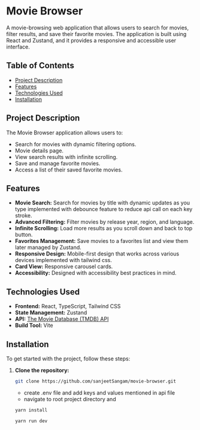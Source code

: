 # Movie Browser

A movie-browsing web application that allows users to search for movies, filter results, and save their favorite movies. The application is built using React and Zustand, and it provides a responsive and accessible user interface.

## Table of Contents

-   [Project Description](#project-description)
-   [Features](#features)
-   [Technologies Used](#technologies-used)
-   [Installation](#installation)

## Project Description

The Movie Browser application allows users to:

-   Search for movies with dynamic filtering options.
-   Movie details page.
-   View search results with infinite scrolling.
-   Save and manage favorite movies.
-   Access a list of their saved favorite movies.

## Features

-   **Movie Search:** Search for movies by title with dynamic updates as you type implemented with debounce feature to reduce api call on each key stroke.
-   **Advanced Filtering:** Filter movies by release year, region, and language.
-   **Infinite Scrolling:** Load more results as you scroll down and back to top button.
-   **Favorites Management:** Save movies to a favorites list and view them later managed by Zustand.
-   **Responsive Design:** Mobile-first design that works across various devices implemented with tailwind css.
-   **Card View:** Responsive carousel cards.
-   **Accessibility:** Designed with accessibility best practices in mind.

## Technologies Used

-   **Frontend:** React, TypeScript, Tailwind CSS
-   **State Management:** Zustand
-   **API:** [The Movie Database (TMDB) API](https://www.themoviedb.org/documentation/api)
-   **Build Tool:** Vite

## Installation

To get started with the project, follow these steps:

1. **Clone the repository:**

    ```bash
    git clone https://github.com/sanjeetSangam/movie-browser.git
    ```

    - create .env file and add keys and values mentioned in api file
    - navigate to root project directory and

    ```bash
    yarn install
    ```

    ```bash
    yarn run dev
    ```
